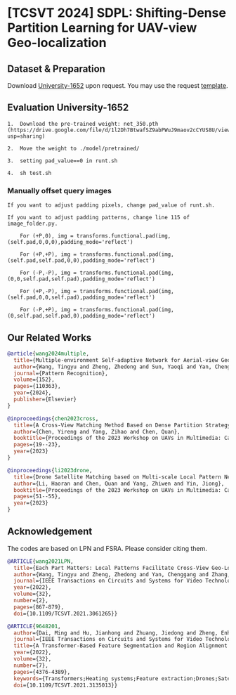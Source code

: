 
# [TCSVT 2024] SDPL: Shifting-Dense Partition Learning for UAV-view Geo-localization



## Dataset & Preparation
Download [University-1652](https://github.com/layumi/University1652-Baseline) upon request. You may use the request [template](https://github.com/layumi/University1652-Baseline/blob/master/Request.md).


## Evaluation University-1652
```
1.  Download the pre-trained weight: net_350.pth
(https://drive.google.com/file/d/1l2Dh7BtwafSZ9abPWuJ9maov2cCYUS8U/view?usp=sharing)

2.  Move the weight to ./model/pretrained/

3.  setting pad_value==0 in runt.sh

4.  sh test.sh
```

### Manually offset query images
```
If you want to adjust padding pixels, change pad_value of runt.sh.

If you want to adjust padding patterns, change line 115 of image_folder.py.

    For (+P,0), img = transforms.functional.pad(img,(self.pad,0,0,0),padding_mode='reflect')
    
    For (+P,+P), img = transforms.functional.pad(img,(self.pad,self.pad,0,0),padding_mode='reflect')
    
    For (-P,-P), img = transforms.functional.pad(img,(0,0,self.pad,self.pad),padding_mode='reflect')
    
    For (+P,-P), img = transforms.functional.pad(img,(self.pad,0,0,self.pad),padding_mode='reflect')
    
    For (-P,+P), img = transforms.functional.pad(img,(0,self.pad,self.pad,0),padding_mode='reflect')
```



## Our Related Works
```bibtex
@article{wang2024multiple,
  title={Multiple-environment Self-adaptive Network for Aerial-view Geo-localization},
  author={Wang, Tingyu and Zheng, Zhedong and Sun, Yaoqi and Yan, Chenggang and Yang, Yi and Chua, Tat-Seng},
  journal={Pattern Recognition},
  volume={152},
  pages={110363},
  year={2024},
  publisher={Elsevier}
}
```
```bibtex
@inproceedings{chen2023cross,
  title={A Cross-View Matching Method Based on Dense Partition Strategy for UAV Geolocalization},
  author={Chen, Yireng and Yang, Zihao and Chen, Quan},
  booktitle={Proceedings of the 2023 Workshop on UAVs in Multimedia: Capturing the World from a New Perspective},
  pages={19--23},
  year={2023}
}
```
```bibtex
@inproceedings{li2023drone,
  title={Drone Satellite Matching based on Multi-scale Local Pattern Network},
  author={Li, Haoran and Chen, Quan and Yang, Zhiwen and Yin, Jiong},
  booktitle={Proceedings of the 2023 Workshop on UAVs in Multimedia: Capturing the World from a New Perspective},
  pages={51--55},
  year={2023}
}
```


## Acknowledgement
The codes are based on LPN and FSRA. Please consider citing them.
```bibtex
@ARTICLE{wang2021LPN,
  title={Each Part Matters: Local Patterns Facilitate Cross-View Geo-Localization}, 
  author={Wang, Tingyu and Zheng, Zhedong and Yan, Chenggang and Zhang, Jiyong and Sun, Yaoqi and Zheng, Bolun and Yang, Yi},
  journal={IEEE Transactions on Circuits and Systems for Video Technology}, 
  year={2022},
  volume={32},
  number={2},
  pages={867-879},
  doi={10.1109/TCSVT.2021.3061265}}
```
```bibtex
@ARTICLE{9648201,
  author={Dai, Ming and Hu, Jianhong and Zhuang, Jiedong and Zheng, Enhui},
  journal={IEEE Transactions on Circuits and Systems for Video Technology}, 
  title={A Transformer-Based Feature Segmentation and Region Alignment Method for UAV-View Geo-Localization}, 
  year={2022},
  volume={32},
  number={7},
  pages={4376-4389},
  keywords={Transformers;Heating systems;Feature extraction;Drones;Satellites;Task analysis;Location awareness;Image retrieval;geo-localization;transformer;drone},
  doi={10.1109/TCSVT.2021.3135013}}
```
